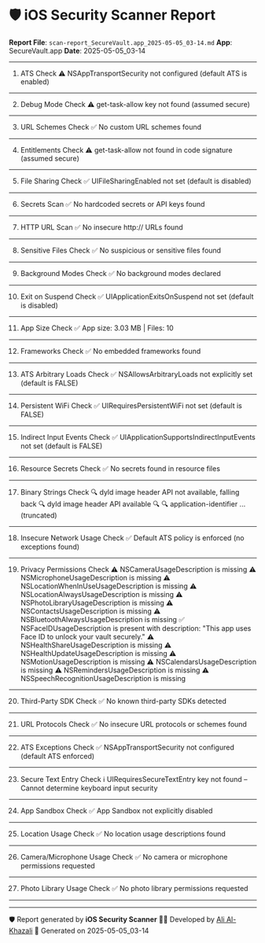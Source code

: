 # 🛡️ iOS Security Scanner Report

**Report File**: `scan-report_SecureVault.app_2025-05-05_03-14.md`
**App**: SecureVault.app
**Date**: 2025-05-05_03-14

---




1. ATS Check
⚠️ NSAppTransportSecurity not configured (default ATS is enabled)

--------------------------------------------------


2. Debug Mode Check
⚠️ get-task-allow key not found (assumed secure)

--------------------------------------------------


3. URL Schemes Check
✅ No custom URL schemes found

--------------------------------------------------


4. Entitlements Check
⚠️ get-task-allow not found in code signature (assumed secure)

--------------------------------------------------


5. File Sharing Check
✅ UIFileSharingEnabled not set (default is disabled)

--------------------------------------------------


6. Secrets Scan
✅ No hardcoded secrets or API keys found

--------------------------------------------------


7. HTTP URL Scan
✅ No insecure http:// URLs found

--------------------------------------------------


8. Sensitive Files Check
✅ No suspicious or sensitive files found

--------------------------------------------------


9. Background Modes Check
✅ No background modes declared

--------------------------------------------------


10. Exit on Suspend Check
✅ UIApplicationExitsOnSuspend not set (default is disabled)

--------------------------------------------------


11. App Size Check
✅ App size: 3.03 MB | Files: 10

--------------------------------------------------


12. Frameworks Check
✅ No embedded frameworks found

--------------------------------------------------


13. ATS Arbitrary Loads Check
✅ NSAllowsArbitraryLoads not explicitly set (default is FALSE)

--------------------------------------------------


14. Persistent WiFi Check
✅ UIRequiresPersistentWiFi not set (default is FALSE)

--------------------------------------------------


15. Indirect Input Events Check
✅ UIApplicationSupportsIndirectInputEvents not set (default is FALSE)

--------------------------------------------------


16. Resource Secrets Check
✅ No secrets found in resource files

--------------------------------------------------


17. Binary Strings Check
🔍 dyld image header API not available, falling back
🔍 dyld image header API available
🔍 <!DOCTYPE plist PUBLIC "-//Apple//DTD PLIST 1.0//EN" "http://www.apple.com/DTDs/PropertyList-1.0.dtd">
🔍 <key>application-identifier</key>
... (truncated)

--------------------------------------------------


18. Insecure Network Usage Check
✅ Default ATS policy is enforced (no exceptions found)

--------------------------------------------------


19. Privacy Permissions Check
⚠️ NSCameraUsageDescription is missing
⚠️ NSMicrophoneUsageDescription is missing
⚠️ NSLocationWhenInUseUsageDescription is missing
⚠️ NSLocationAlwaysUsageDescription is missing
⚠️ NSPhotoLibraryUsageDescription is missing
⚠️ NSContactsUsageDescription is missing
⚠️ NSBluetoothAlwaysUsageDescription is missing
✅ NSFaceIDUsageDescription is present with description: "This app uses Face ID to unlock your vault securely."
⚠️ NSHealthShareUsageDescription is missing
⚠️ NSHealthUpdateUsageDescription is missing
⚠️ NSMotionUsageDescription is missing
⚠️ NSCalendarsUsageDescription is missing
⚠️ NSRemindersUsageDescription is missing
⚠️ NSSpeechRecognitionUsageDescription is missing

--------------------------------------------------


20. Third-Party SDK Check
✅ No known third-party SDKs detected

--------------------------------------------------


21. URL Protocols Check
✅ No insecure URL protocols or schemes found

--------------------------------------------------


22. ATS Exceptions Check
✅ NSAppTransportSecurity not configured (default ATS enforced)

--------------------------------------------------


23. Secure Text Entry Check
ℹ️ UIRequiresSecureTextEntry key not found – Cannot determine keyboard input security

--------------------------------------------------


24. App Sandbox Check
✅ App Sandbox not explicitly disabled

--------------------------------------------------


25. Location Usage Check
✅ No location usage descriptions found

--------------------------------------------------


26. Camera/Microphone Usage Check
✅ No camera or microphone permissions requested

--------------------------------------------------


27. Photo Library Usage Check
✅ No photo library permissions requested

--------------------------------------------------

---
🛡️ Report generated by **iOS Security Scanner**
👨‍💻 Developed by [Ali Al-Khazali](https://github.com/alialkhazali)
📅 Generated on 2025-05-05_03-14
